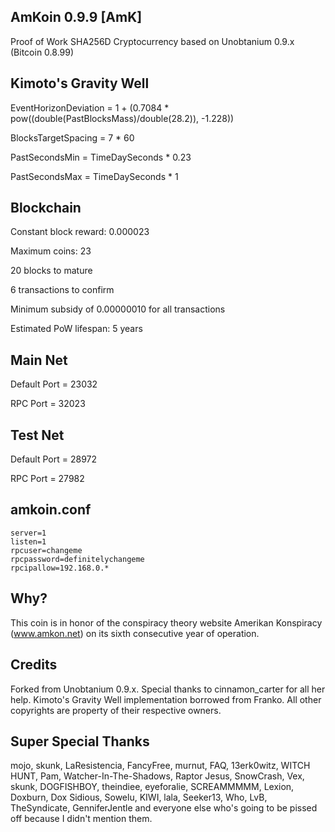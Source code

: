 AmKoin 0.9.9 [AmK]
------------------
Proof of Work SHA256D Cryptocurrency based on Unobtanium 0.9.x (Bitcoin 0.8.99)

Kimoto's Gravity Well
---------------------
 EventHorizonDeviation = 1 + (0.7084 * pow((double(PastBlocksMass)/double(28.2)), -1.228))
 
 BlocksTargetSpacing = 7 * 60
 
 PastSecondsMin = TimeDaySeconds * 0.23
 
 PastSecondsMax = TimeDaySeconds * 1
 
Blockchain
----------
Constant block reward: 0.000023

Maximum coins: 23

20 blocks to mature

6 transactions to confirm

Minimum subsidy of 0.00000010 for all transactions

Estimated PoW lifespan: 5 years

Main Net
--------
Default Port = 23032

RPC Port = 32023

Test Net
--------
Default Port = 28972

RPC Port = 27982

amkoin.conf
-----------

    server=1
    listen=1
    rpcuser=changeme
    rpcpassword=definitelychangeme
    rpcipallow=192.168.0.*


Why?
----
This coin is in honor of the conspiracy theory website Amerikan Konspiracy (www.amkon.net) on its sixth consecutive year of operation.

Credits
-------
Forked from Unobtanium 0.9.x. Special thanks to cinnamon_carter for all her help. Kimoto's Gravity Well implementation borrowed from Franko. All other copyrights are property of their respective owners.

Super Special Thanks
--------------------
mojo, skunk, LaResistencia, FancyFree, murnut, FAQ, 13erk0witz, WITCH HUNT, Pam, Watcher-In-The-Shadows, Raptor Jesus, SnowCrash, Vex, skunk, DOGFISHBOY, theindiee, eyeforalie, SCREAMMMMM, Lexion, Doxburn, Dox Sidious, Sowelu, KIWI, lala, Seeker13, Who, LvB, TheSyndicate, GenniferJentle and everyone else who's going to be pissed off because I didn't mention them.
